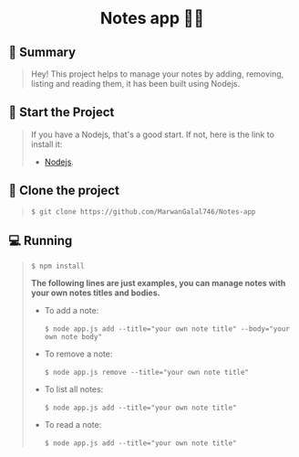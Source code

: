 <div align="center">
  <br>
  <h1>Notes app 👨‍💻</h1>
</div>



## 📙 Summary

> Hey! This project helps to manage your notes by adding, removing, listing and reading them, it has been built using Nodejs.

## 🏁 Start the Project

>  If you have a Nodejs, that's a good start. If not, here is the link to install it:
>
> - [Nodejs](https://nodejs.org/en/download/). 

## :dart: ​Clone the project

> `$ git clone https://github.com/MarwanGalal746/Notes-app`

## 💻 Running

> `$ npm install`
>
> **The following lines are just examples, you can manage notes with your own notes titles and bodies.**
>
> - To add a note:
>
>   ​	`$ node app.js add --title="your own note title" --body="your own note body"`
>
> - To remove a note:
>
>   ​	`$ node app.js remove --title="your own note title"`
>
> - To list all notes:
>
>   ​	`$ node app.js add --title="your own note title"`
>
> - To read a note:
>
>   ​	`$ node app.js add --title="your own note title"`